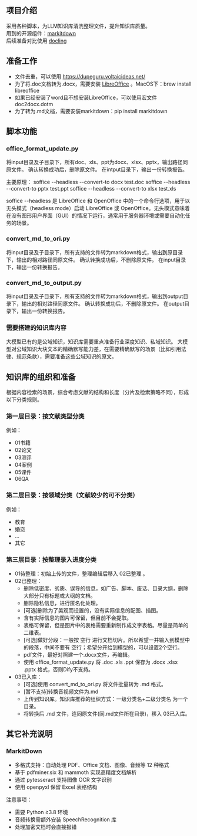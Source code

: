 ## 项目介绍
采用各种脚本，为LLM知识库清洗整理文件，提升知识库质量。  
用到的开源组件：[markitdown](https://github.com/microsoft/markitdown)   
后续准备对比使用 [docling](https://github.com/DS4SD/docling)

## 准备工作 
- 文件去重，可以使用 https://dupeguru.voltaicideas.net/
- 为了将.doc文档转为.docx，需要安装 [LibreOffice](https://www.libreoffice.org/) 。MacOS下：brew install libreoffice
- 如果已经安装了word且不想安装LibreOffice，可以使用宏文件 doc2docx.dotm
- 为了转为.md文档，需要安装markitdown：pip install markitdown

## 脚本功能
### office_format_update.py  
将input目录及子目录下，所有doc、xls、ppt为docx、xlsx、pptx，输出路径同原文件。
确认转换成功后，删除原文件。
在intput目录下，输出一份转换报告。

主要原理：
soffice --headless --convert-to docx test.doc
soffice --headless --convert-to pptx test.ppt
soffice --headless --convert-to xlsx test.xls

soffice --headless 是 LibreOffice 和 OpenOffice 中的一个命令行选项，用于以无头模式（headless mode）启动 LibreOffice 或 OpenOffice。无头模式意味着在没有图形用户界面（GUI）的情况下运行，通常用于服务器环境或需要自动化任务的场景。

### convert_md_to_ori.py
将input目录及子目录下，所有支持的文件转为markdown格式，输出到原目录下，输出的相对路径同原文件。
确认转换成功后，不删除原文件。
在input目录下，输出一份转换报告。

### convert_md_to_output.py
将input目录及子目录下，所有支持的文件转为markdown格式，输出到output目录下，输出的相对路径同原文件。
确认转换成功后，不删除原文件。
在output目录下，输出一份转换报告。

### 需要搭建的知识库内容
大模型已有的是公域知识，知识库需要重点准备行业深度知识、私域知识。
大模型对公域知识大块文本的精确默写能力差，在需要精确默写的场景（比如引用法律、规范条款），需要准备这些公域知识的原文。

## 知识库的组织和准备
根据内容检索的场景，综合考虑文献的结构和长度（分片及检索策略不同），形成以下分类规则。

### 第一层目录：按文献类型分类
例如：  
- 01书籍
- 02论文
- 03测评
- 04案例
- 05课件
- 06QA  

### 第二层目录：按领域分类（文献较少的可不分类）
例如：
- 教育
- 婚恋
- ...
- 其它  

### 第三层目录：按整理录入进度分类
- 01待整理：初始上传的文件，整理编辑后移入 02已整理 。
- 02已整理：
	- 删除低密度、劣质、误导的信息，如广告、脚本、废话、目录大纲，删除大部分只有标题或大纲的文档。  
	- 删除隐私信息，进行匿名化处理。
	- [可选]删除为了美观而设置的，没有实际信息的配图、插图。
	- 含有实际信息的图片可保留，但目前不会提取。
	- 表格可保留，但是图片中的表格需要重新制作成文字表格。尽量是简单的二维表。
	- [可选]做好分段：一般按 空行 进行文档切片。所以希望一并输入到模型中的段落，中间不要有 空行；希望分开给到模型的，可以设置2个空行。
	- pdf文件，最好对照建一个.docx文件，再编辑。
	- 使用 office_format_update.py 将 .doc .xls .ppt 保存为 .docx .xlsx .pptx 格式，否则Dify不支持。
- 03已入库：
	- [可选]使用 convert_md_to_ori.py 将文件批量转为 .md 格式。
	- [暂不支持]转换音视频文件为.md
	- 上传到知识库。知识库推荐的组织方式：一级分类名+二级分类名 为一个目录。
	- 将转换后 .md 文件，连同原文件(同.md文件所在目录)，移入 03已入库。

## 其它补充说明
### MarkitDown
- 多格式支持：自动处理 PDF、Office 文档、图像、音频等 12 种格式
- 基于 pdfminer.six 和 mammoth 实现高精度文档解析
- 通过 pytesseract 支持图像 OCR 文字识别
- 使用 openpyxl 保留 Excel 表格结构

注意事项：
- 需要 Python ≥3.8 环境
- 音频转换需额外安装 SpeechRecognition 库
- 处理加密文档时会直接报错